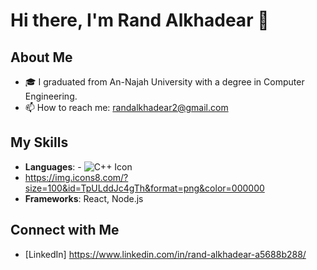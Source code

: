 # Hi there, I'm Rand Alkhadear 👋

## About Me
- 🎓 I graduated from An-Najah University with a degree in Computer Engineering.
- 📫 How to reach me: randalkhadear2@gmail.com

## My Skills
- **Languages**:  - ![C++ Icon](https://img.icons8.com/color/48/000000/c-plus-plus-logo.png)
- https://img.icons8.com/?size=100&id=TpULddJc4gTh&format=png&color=000000
- **Frameworks**: React, Node.js



## Connect with Me
- [LinkedIn] https://www.linkedin.com/in/rand-alkhadear-a5688b288/
